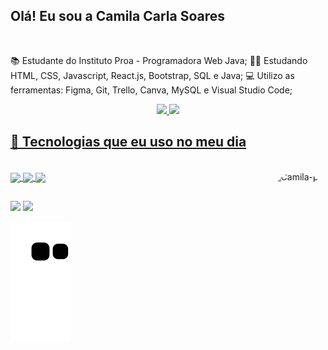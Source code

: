 ## Olá! Eu sou a Camila Carla Soares
<br>

📚 Estudante do Instituto Proa - Programadora Web Java;
👩‍💻 Estudando HTML, CSS, Javascript, React.js, Bootstrap, SQL e Java;
💻 Utilizo as ferramentas: Figma, Git, Trello, Canva, MySQL e Visual Studio Code;

<div align="center">
  <a href="https://github.com/CamilaCSoares">
  <img height="180em" src="https://github-readme-stats.vercel.app/api?username=CamilaCSoares&show_icons=true&theme=dracula&count_private=true"/>
  <img height="180em" src="https://github-readme-stats.vercel.app/api/top-langs/?username=CamilaCSoares&langs_count=8&theme=dracula"/>
</div>
</div>
         
## 🧰 Tecnologias que eu uso no meu dia
<br>
<img align="right" alt="Camila-pic" height="180" style="border-radius:50px;" src="https://picrew.me/shareImg/org/202205/338224_65iFhek6.png">

<div style="display: inline_block">
  <img align="center" açt="HTML5" src="https://img.shields.io/badge/HTML5-E34F26?style=for-the-badge&logo=html5&logoColor=white">
  <img align="center" açt="CSS3" src="https://img.shields.io/badge/CSS3-1572B6?style=for-the-badge&logo=css3&logoColor=white">
  <img align="center" açt="JavaScript" src="https://img.shields.io/badge/JavaScript-323330?style=for-the-badge&logo=javascript&logoColor=F7DF1E">
</div>  

##
<div>
  <a href="https://linkedin.com/in/camila-carla-soares-092353232"><img src="https://img.shields.io/badge/LinkedIn-0077B5?style=for-the-badge&logo=linkedin&logoColor=white" target="_blank"><a><!--linkedin-->
  <a href="mailto:camilacarlasoaress@gmail.com"><img src="https://img.shields.io/badge/Gmail-D14836?style=for-the-badge&logo=gmail&logoColor=white" target="_blank"></a><!--Gmail-->

![Snake animation](https://github.com/CamilaCSoares/CamilaCSoares/blob/output/github-contribution-grid-snake.svg)

</div>
